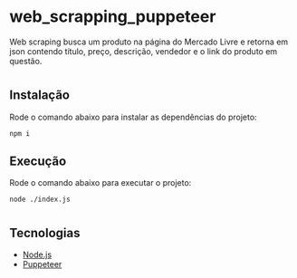 # web_scrapping_puppeteer

Web scraping busca um produto na página do Mercado Livre e retorna em json contendo título, preço, descrição, vendedor e o link do produto em questão.

#

## Instalação

Rode o comando abaixo para instalar as dependências do projeto:

`npm i`

## Execução

Rode o comando abaixo para executar o projeto:

`node ./index.js`

#

## Tecnologias

- [Node.js](https://nodejs.org/en/)
- [Puppeteer](https://pptr.dev/)
